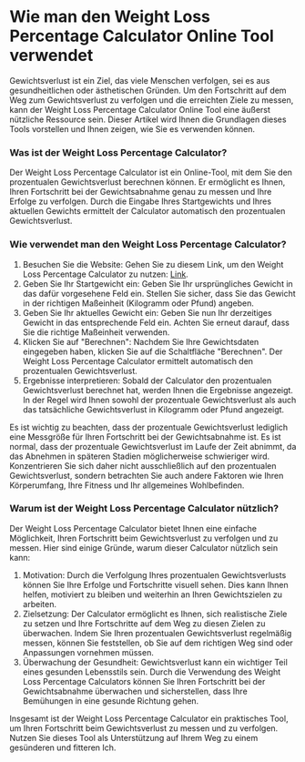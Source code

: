 Wie man den Weight Loss Percentage Calculator Online Tool verwendet
===================================================================

Gewichtsverlust ist ein Ziel, das viele Menschen verfolgen, sei es aus gesundheitlichen oder ästhetischen Gründen. Um den Fortschritt auf dem Weg zum Gewichtsverlust zu verfolgen und die erreichten Ziele zu messen, kann der Weight Loss Percentage Calculator Online Tool eine äußerst nützliche Ressource sein. Dieser Artikel wird Ihnen die Grundlagen dieses Tools vorstellen und Ihnen zeigen, wie Sie es verwenden können.

### Was ist der Weight Loss Percentage Calculator?

Der Weight Loss Percentage Calculator ist ein Online-Tool, mit dem Sie den prozentualen Gewichtsverlust berechnen können. Er ermöglicht es Ihnen, Ihren Fortschritt bei der Gewichtsabnahme genau zu messen und Ihre Erfolge zu verfolgen. Durch die Eingabe Ihres Startgewichts und Ihres aktuellen Gewichts ermittelt der Calculator automatisch den prozentualen Gewichtsverlust.

### Wie verwendet man den Weight Loss Percentage Calculator?

1. Besuchen Sie die Website: Gehen Sie zu diesem Link, um den Weight Loss Percentage Calculator zu nutzen: [Link](https://www.onlinecalculatorsfree.com/de/fitness/weight-loss-percentage-calculator.html).
2. Geben Sie Ihr Startgewicht ein: Geben Sie Ihr ursprüngliches Gewicht in das dafür vorgesehene Feld ein. Stellen Sie sicher, dass Sie das Gewicht in der richtigen Maßeinheit (Kilogramm oder Pfund) angeben.
3. Geben Sie Ihr aktuelles Gewicht ein: Geben Sie nun Ihr derzeitiges Gewicht in das entsprechende Feld ein. Achten Sie erneut darauf, dass Sie die richtige Maßeinheit verwenden.
4. Klicken Sie auf "Berechnen": Nachdem Sie Ihre Gewichtsdaten eingegeben haben, klicken Sie auf die Schaltfläche "Berechnen". Der Weight Loss Percentage Calculator ermittelt automatisch den prozentualen Gewichtsverlust.
5. Ergebnisse interpretieren: Sobald der Calculator den prozentualen Gewichtsverlust berechnet hat, werden Ihnen die Ergebnisse angezeigt. In der Regel wird Ihnen sowohl der prozentuale Gewichtsverlust als auch das tatsächliche Gewichtsverlust in Kilogramm oder Pfund angezeigt.

Es ist wichtig zu beachten, dass der prozentuale Gewichtsverlust lediglich eine Messgröße für Ihren Fortschritt bei der Gewichtsabnahme ist. Es ist normal, dass der prozentuale Gewichtsverlust im Laufe der Zeit abnimmt, da das Abnehmen in späteren Stadien möglicherweise schwieriger wird. Konzentrieren Sie sich daher nicht ausschließlich auf den prozentualen Gewichtsverlust, sondern betrachten Sie auch andere Faktoren wie Ihren Körperumfang, Ihre Fitness und Ihr allgemeines Wohlbefinden.

### Warum ist der Weight Loss Percentage Calculator nützlich?

Der Weight Loss Percentage Calculator bietet Ihnen eine einfache Möglichkeit, Ihren Fortschritt beim Gewichtsverlust zu verfolgen und zu messen. Hier sind einige Gründe, warum dieser Calculator nützlich sein kann:

1. Motivation: Durch die Verfolgung Ihres prozentualen Gewichtsverlusts können Sie Ihre Erfolge und Fortschritte visuell sehen. Dies kann Ihnen helfen, motiviert zu bleiben und weiterhin an Ihren Gewichtszielen zu arbeiten.
2. Zielsetzung: Der Calculator ermöglicht es Ihnen, sich realistische Ziele zu setzen und Ihre Fortschritte auf dem Weg zu diesen Zielen zu überwachen. Indem Sie Ihren prozentualen Gewichtsverlust regelmäßig messen, können Sie feststellen, ob Sie auf dem richtigen Weg sind oder Anpassungen vornehmen müssen.
3. Überwachung der Gesundheit: Gewichtsverlust kann ein wichtiger Teil eines gesunden Lebensstils sein. Durch die Verwendung des Weight Loss Percentage Calculators können Sie Ihren Fortschritt bei der Gewichtsabnahme überwachen und sicherstellen, dass Ihre Bemühungen in eine gesunde Richtung gehen.

Insgesamt ist der Weight Loss Percentage Calculator ein praktisches Tool, um Ihren Fortschritt beim Gewichtsverlust zu messen und zu verfolgen. Nutzen Sie dieses Tool als Unterstützung auf Ihrem Weg zu einem gesünderen und fitteren Ich.